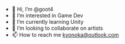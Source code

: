 - 👋 Hi, I’m @goot4
- 👀 I’m interested in Game Dev
- 🌱 I’m currently learning Unity
- 💞️ I’m looking to collaborate on artists
- 📫 How to reach me kyonoka@outlook.com

<!---
goot4/goot4 is a ✨ special ✨ repository because its `README.md` (this file) appears on your GitHub profile.
You can click the Preview link to take a look at your changes.
--->
